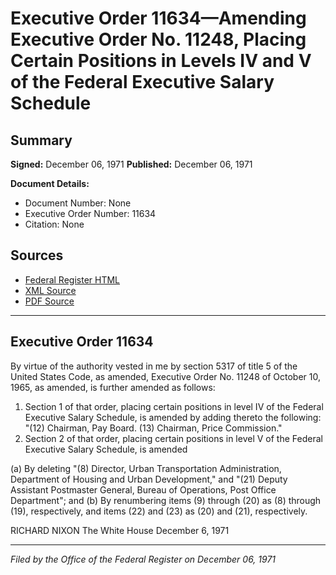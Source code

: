 # Executive Order 11634—Amending Executive Order No. 11248, Placing Certain Positions in Levels IV and V of the Federal Executive Salary Schedule

## Summary

**Signed:** December 06, 1971
**Published:** December 06, 1971

**Document Details:**
- Document Number: None
- Executive Order Number: 11634
- Citation: None

## Sources
- [Federal Register HTML](https://www.presidency.ucsb.edu/documents/executive-order-11634-amending-executive-order-no-11248-placing-certain-positions-levels)
- [XML Source](None)
- [PDF Source](None)

---

## Executive Order 11634

By virtue of the authority vested in me by section 5317 of title 5 of the United States Code, as amended, Executive Order No. 11248 of October 10, 1965, as amended, is further amended as follows:
1. Section 1 of that order, placing certain positions in level IV of the Federal Executive Salary Schedule, is amended by adding thereto the following:
"(12) Chairman, Pay Board.
    (13) Chairman, Price Commission."
2. Section 2 of that order, placing certain positions in level V of the Federal Executive Salary Schedule, is amended

(a) By deleting "(8) Director, Urban Transportation Administration, Department of Housing and Urban Development," and "(21) Deputy Assistant Postmaster General, Bureau of Operations, Post Office Department"; and
(b) By renumbering items (9) through (20) as (8) through (19), respectively, and items (22) and (23) as (20) and (21), respectively.

RICHARD NIXON
The White House
December 6, 1971

---

*Filed by the Office of the Federal Register on December 06, 1971*
